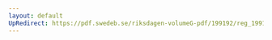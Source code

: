 ```yaml
---
layout: default
UpRedirect: https://pdf.swedeb.se/riksdagen-volumeG-pdf/199192/reg_199192/reg_199192_0009.pdf
---
```

